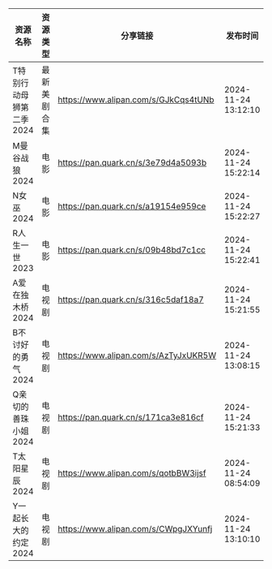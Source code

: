 | 资源名称           | 资源类型   | 分享链接                                 | 发布时间                |
| -------------- | ------ | ------------------------------------ | ------------------- |
| T特别行动母狮第二季2024 | 最新美剧合集 | https://www.alipan.com/s/GJkCqs4tUNb | 2024-11-24 13:12:10 |
| M曼谷战狼2024      | 电影     | https://pan.quark.cn/s/3e79d4a5093b  | 2024-11-24 15:22:14 |
| N女巫2024        | 电影     | https://pan.quark.cn/s/a19154e959ce  | 2024-11-24 15:22:27 |
| R人生一世2023      | 电影     | https://pan.quark.cn/s/09b48bd7c1cc  | 2024-11-24 15:22:41 |
| A爱在独木桥2024     | 电视剧    | https://pan.quark.cn/s/316c5daf18a7  | 2024-11-24 15:21:55 |
| B不讨好的勇气2024    | 电视剧    | https://www.alipan.com/s/AzTyJxUKR5W | 2024-11-24 13:08:15 |
| Q亲切的善珠小姐2024   | 电视剧    | https://pan.quark.cn/s/171ca3e816cf  | 2024-11-24 15:21:33 |
| T太阳星辰2024      | 电视剧    | https://www.alipan.com/s/qotbBW3ijsf | 2024-11-24 08:54:09 |
| Y一起长大的约定2024   | 电视剧    | https://www.alipan.com/s/CWpgJXYunfj | 2024-11-24 13:10:10 |
